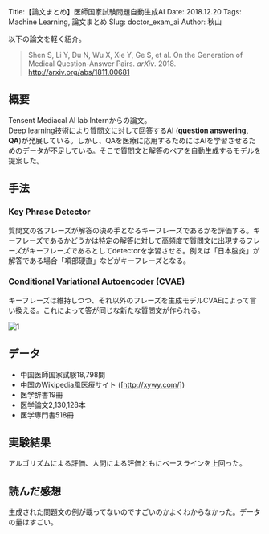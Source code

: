 Title:【論文まとめ】医師国家試験問題自動生成AI
Date: 2018.12.20
Tags: Machine Learning, 論文まとめ
Slug: doctor_exam_ai
Author: 秋山

以下の論文を軽く紹介。

> Shen S, Li Y, Du N, Wu X, Xie Y, Ge S, et al.  On the Generation of Medical Question-Answer Pairs. *arXiv*. 2018.
<http://arxiv.org/abs/1811.00681>

## 概要
Tensent Mediacal AI lab Internからの論文。  
Deep learning技術により質問文に対して回答するAI (**question answering, QA**)が発展している。しかし、QAを医療に応用するためにはAIを学習させるためのデータが不足している。そこで質問文と解答のペアを自動生成するモデルを提案した。

## 手法
### Key Phrase Detector
質問文の各フレーズが解答の決め手となるキーフレーズであるかを評価する。キーフレーズであるかどうかは特定の解答に対して高頻度で質問文に出現するフレーズがキーフレーズであるとしてdetectorを学習させる。例えば「日本脳炎」が解答である場合「項部硬直」などがキーフレーズとなる。

### Conditional Variational Autoencoder (CVAE)
キーフレーズは維持しつつ、それ以外のフレーズを生成モデルCVAEによって言い換える。これによって答が同じな新たな質問文が作られる。

![1]({attach}images/doctor_exam_ai_figs/doctor_exam_ai.png)

## データ
- 中国医師国家試験18,798問
- 中国のWikipedia風医療サイト ([http://xywy.com/])
- 医学辞書19冊
- 医学論文2,130,128本
- 医学専門書518冊

## 実験結果
アルゴリズムによる評価、人間による評価ともにベースラインを上回った。

## 読んだ感想
生成された問題文の例が載ってないのですごいのかよくわからなかった。データの量はすごい。
